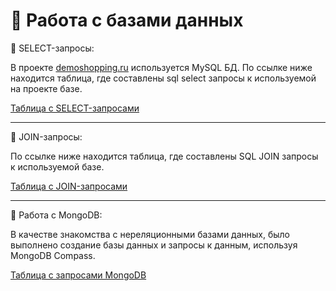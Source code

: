 # 💾 Работа с базами данных


🔄 SELECT-запросы:

В проекте [demoshopping.ru](https://demoshopping.ru/) используется MySQL БД. По ссылке ниже находится таблица, где составлены sql select запросы к используемой на проекте базе.

[Таблица с SELECT-запросами](https://docs.google.com/spreadsheets/d/1PAilQ4ar7oYxPnozkLDJmL1UU-aKXFSb1NCblM7BOxQ/edit?gid=0#gid=0)

---
🔄 JOIN-запросы:

По ссылке ниже находится таблица, где составлены SQL JOIN запросы к используемой базе.

[Таблица с JOIN-запросами](https://docs.google.com/spreadsheets/d/1XWv1qa2Z_B_2L5oNTJ1H6X2YISBt4wDXQNzOJPrESlc/edit?gid=0#gid=0)

---
🔄 Работа с MongoDB:

В качестве знакомства с нереляционными базами данных, было выполнено создание базы данных и запросы к данным, используя MongoDB Compass.

[Таблица с запросами MongoDB](https://docs.google.com/spreadsheets/d/1RaoXtDuowg8ogYc8a6mWiZk_sBIiX_oOsfTCXKMRy30/edit?gid=0#gid=0)

